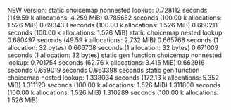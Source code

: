 NEW version:
static choicemap nonnested lookup:
  0.728112 seconds (149.59 k allocations: 4.259 MiB)
  0.785652 seconds (100.00 k allocations: 1.526 MiB)
  0.693433 seconds (100.00 k allocations: 1.526 MiB)
  0.660211 seconds (100.00 k allocations: 1.526 MiB)
static choicemap nested lookup:
  0.680497 seconds (49.59 k allocations: 2.732 MiB)
  0.665768 seconds (1 allocation: 32 bytes)
  0.666708 seconds (1 allocation: 32 bytes)
  0.671009 seconds (1 allocation: 32 bytes)
static gen function choicemap nonnested lookup:
  0.701754 seconds (62.76 k allocations: 3.415 MiB)
  0.662916 seconds
  0.659019 seconds
  0.663398 seconds
static gen function choicemap nested lookup:
  1.338034 seconds (172.13 k allocations: 5.352 MiB)
  1.311123 seconds (100.00 k allocations: 1.526 MiB)
  1.311800 seconds (100.00 k allocations: 1.526 MiB)
  1.310289 seconds (100.00 k allocations: 1.526 MiB)